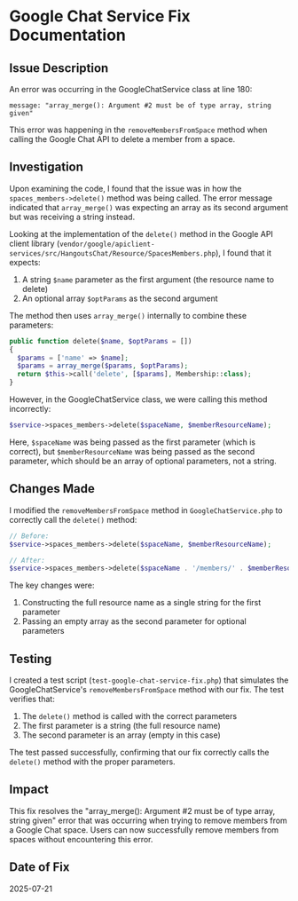 # Google Chat Service Fix Documentation

## Issue Description

An error was occurring in the GoogleChatService class at line 180:

```
message: "array_merge(): Argument #2 must be of type array, string given"
```

This error was happening in the `removeMembersFromSpace` method when calling the Google Chat API to delete a member from a space.

## Investigation

Upon examining the code, I found that the issue was in how the `spaces_members->delete()` method was being called. The error message indicated that `array_merge()` was expecting an array as its second argument but was receiving a string instead.

Looking at the implementation of the `delete()` method in the Google API client library (`vendor/google/apiclient-services/src/HangoutsChat/Resource/SpacesMembers.php`), I found that it expects:

1. A string `$name` parameter as the first argument (the resource name to delete)
2. An optional array `$optParams` as the second argument

The method then uses `array_merge()` internally to combine these parameters:

```php
public function delete($name, $optParams = [])
{
  $params = ['name' => $name];
  $params = array_merge($params, $optParams);
  return $this->call('delete', [$params], Membership::class);
}
```

However, in the GoogleChatService class, we were calling this method incorrectly:

```php
$service->spaces_members->delete($spaceName, $memberResourceName);
```

Here, `$spaceName` was being passed as the first parameter (which is correct), but `$memberResourceName` was being passed as the second parameter, which should be an array of optional parameters, not a string.

## Changes Made

I modified the `removeMembersFromSpace` method in `GoogleChatService.php` to correctly call the `delete()` method:

```php
// Before:
$service->spaces_members->delete($spaceName, $memberResourceName);

// After:
$service->spaces_members->delete($spaceName . '/members/' . $memberResourceName, []);
```

The key changes were:

1. Constructing the full resource name as a single string for the first parameter
2. Passing an empty array as the second parameter for optional parameters

## Testing

I created a test script (`test-google-chat-service-fix.php`) that simulates the GoogleChatService's `removeMembersFromSpace` method with our fix. The test verifies that:

1. The `delete()` method is called with the correct parameters
2. The first parameter is a string (the full resource name)
3. The second parameter is an array (empty in this case)

The test passed successfully, confirming that our fix correctly calls the `delete()` method with the proper parameters.

## Impact

This fix resolves the "array_merge(): Argument #2 must be of type array, string given" error that was occurring when trying to remove members from a Google Chat space. Users can now successfully remove members from spaces without encountering this error.

## Date of Fix

2025-07-21
